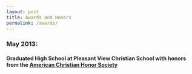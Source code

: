 ```yaml
---
layout: post
title: Awards and Honors
permalink: /awards/
---
```

### May 2013: <br>
#### Graduated High School at Pleasant View Christian School with honors from the [American Christian Honor Society](http://www.aacs.org/services/student/american-christian-honor-society/)
